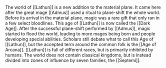 The world of [[Lathun]] is a new addition to the material plane. It came here after the great mage [[Admus]] used a ritual to plane-shift the whole world. Before its arrival in the material plane, magic was a rare gift that only ran in a few select bloodlines. This age of [[Lathun]] is now called the [[Dark Age]]. After the successful plane-shift performed by [[Admus]], magic started to flood the world, leading to more mages being born and people developing special abilities. Scholars still debate what to call this Age of [[Lathun]], but the accepted term around the common folk is the [[Age of Arcana]]. 
[[Lathun]] is full of different races, but is primarily inhibited by humans. The world does not contain classical kingdoms, but is instead divided into zones of influence by seven families, the [[Septemi]].
